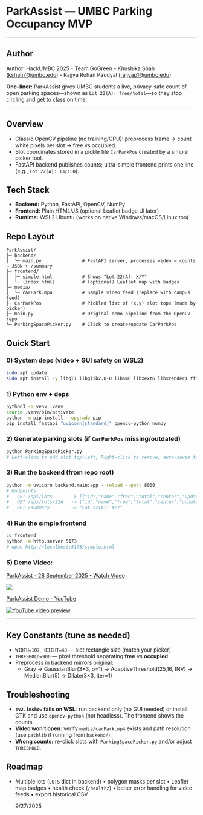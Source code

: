 # ParkAssist — UMBC Parking Occupancy MVP
---

## Author

  Author:
    HackUMBC 2025 - Team GoGreen
    - Khushika Shah (kshah7@umbc.edu) 
    - Rajjya Rohan Paudyal (rajjyap1@umbc.edu)

**One-liner:** ParkAssist gives UMBC students a live, privacy-safe count of open parking spaces—shown as `Lot 22(A): free/total`—so they stop circling and get to class on time.

---

## Overview
- Classic OpenCV pipeline (no training/GPU): preprocess frame → count white pixels per slot → free vs occupied.
- Slot coordinates stored in a pickle file `CarParkPos` created by a simple picker tool.
- FastAPI backend publishes counts; ultra-simple frontend prints one line (e.g., `Lot 22(A): 13/150`).

## Tech Stack
- **Backend:** Python, FastAPI, OpenCV, NumPy
- **Frontend:** Plain HTML/JS (optional Leaflet badge UI later)
- **Runtime:** WSL2 Ubuntu (works on native Windows/macOS/Linux too)

## Repo Layout
```
ParkAssist/
├─ backend/
│  └─ main.py               # FastAPI server, processes video → counts → JSON + /summary
├─ frontend/
│  ├─ simple.html           # Shows "Lot 22(A): X/Y"
│  └─ (index.html)          # (optional) Leaflet map with badges
├─ media/
│  └─ carPark.mp4           # Sample video feed (replace with campus feed)
├─ CarParkPos               # Pickled list of (x,y) slot tops (made by picker)
├─ main.py                  # Original demo pipeline from the OpenCV repo
└─ ParkingSpacePicker.py    # Click to create/update CarParkPos
```

## Quick Start

### 0) System deps (video + GUI safety on WSL2)
```bash
sudo apt update
sudo apt install -y libgl1 libglib2.0-0 libsm6 libxext6 libxrender1 ffmpeg libgtk-3-0
```

### 1) Python env + deps
```bash
python3 -m venv .venv
source .venv/bin/activate
python -m pip install --upgrade pip
pip install fastapi "uvicorn[standard]" opencv-python numpy
```

### 2) Generate parking slots (if `CarParkPos` missing/outdated)
```bash
python ParkingSpacePicker.py
# Left-click to add slot top-left; Right-click to remove; auto-saves to CarParkPos
```

### 3) Run the backend (from repo root)
```bash
python -m uvicorn backend.main:app --reload --port 8000
# Endpoints:
#   GET /api/lots       -> [{"id","name","free","total","center","updatedAt"}]
#   GET /api/lots/22A   -> {"id","name","free","total","center","updatedAt"}
#   GET /summary        -> "Lot 22(A): X/Y"
```

### 4) Run the simple frontend
```bash
cd frontend
python -m http.server 5173
# open http://localhost:5173/simple.html
```

### 5) Demo Video:
<div>
    <a href="https://www.loom.com/share/102595ef4137469b9688cd86916b262a">
      <p>ParkAssist - 28 September 2025 - Watch Video</p>
    </a>
    <a href="https://www.loom.com/share/102595ef4137469b9688cd86916b262a">
      <img style="max-width:300px;" src="https://cdn.loom.com/sessions/thumbnails/102595ef4137469b9688cd86916b262a-f684df3ba2f733b2-full-play.gif">
    </a>
  </div>

<div>
  <a href="https://www.youtube.com/watch?v=e38krZKMVp8" target="_blank">
    <p>ParkAssist Demo - YouTube</p>
  </a>
  <a href="https://www.youtube.com/watch?v=e38krZKMVp8" target="_blank">
    <img style="max-width:300px;" 
      src="https://img.youtube.com/vi/e38krZKMVp8/hqdefault.jpg"
      alt="YouTube video preview">
  </a>
</div>


---

## Key Constants (tune as needed)
- `WIDTH=107`, `HEIGHT=48` — slot rectangle size (match your picker)
- `THRESHOLD=900` — pixel threshold separating **free** vs **occupied**
- Preprocess in backend mirrors original:
  - Gray → GaussianBlur(3×3, σ=1) → AdaptiveThreshold(25,16, INV) → MedianBlur(5) → Dilate(3×3, iter=1)

## Troubleshooting
- **`cv2.imshow` fails on WSL:** run backend only (no GUI needed) or install GTK and use `opencv-python` (not headless). The frontend shows the counts.
- **Video won’t open:** verify `media/carPark.mp4` exists and path resolution (use `pathlib` if running from `backend/`).
- **Wrong counts:** re-click slots with `ParkingSpacePicker.py` and/or adjust `THRESHOLD`.

## Roadmap
- Multiple lots (`LOTS` dict in backend) • polygon masks per slot • Leaflet map badges • health check (`/healthz`) • better error handling for video feeds • export historical CSV.

    9/27/2025
